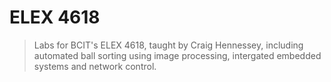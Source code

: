 # ELEX 4618
>Labs for BCIT's ELEX 4618, taught by Craig Hennessey, including automated ball sorting using image processing, intergated embedded systems and network control.
